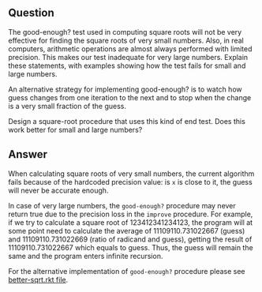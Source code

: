## Question

The good-enough? test used in computing square roots will not be very effective for
finding the square roots of very small numbers.  Also, in real computers, arithmetic
operations are almost always performed with limited precision.  This makes our test
inadequate for very large numbers. Explain these statements, with examples showing
how the test fails for small and large numbers.

An alternative strategy for implementing good-enough? is to watch how guess changes
from one iteration to the next and to stop when the change is a very small fraction of the guess.

Design a square-root procedure that uses this kind of end test.
Does this work better for small and large numbers?

## Answer

When calculating square roots of very small numbers, the current algorithm fails because of
the hardcoded precision value: is `x` is close to it, the guess will never be accurate enough.

In case of very large numbers, the `good-enough?` procedure may never return true due to
the precision loss in the `improve` procedure. For example, if we try to calculate a square root
of 123412341234123, the program will at some point need to calculate the average of 11109110.731022667 (guess)
and 11109110.731022669 (ratio of radicand and guess), getting the result of 11109110.731022667 which equals to guess.
Thus, the guess will remain the same and the program enters infinite recursion.

For the alternative implementation of `good-enough?` procedure please see [better-sqrt.rkt file](./better-sqrt.rkt).

